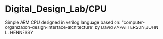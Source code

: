 # Digital_Design_Lab/CPU
Simple ARM CPU 
designed in verilog language based on:
    "computer-organization-design-interface-architecture" by David A>PATTERSON,JOHN L. HENNESSY


 
